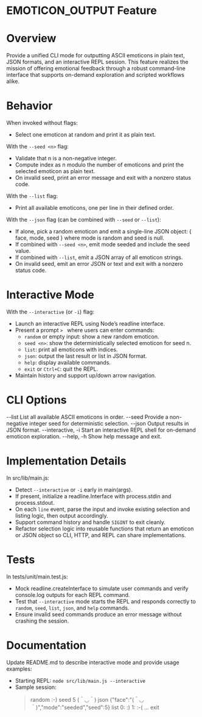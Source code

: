 # EMOTICON_OUTPUT Feature

# Overview
Provide a unified CLI mode for outputting ASCII emoticons in plain text, JSON formats, and an interactive REPL session. This feature realizes the mission of offering emotional feedback through a robust command-line interface that supports on-demand exploration and scripted workflows alike.

# Behavior
When invoked without flags:
- Select one emoticon at random and print it as plain text.

With the `--seed <n>` flag:
- Validate that n is a non-negative integer.
- Compute index as n modulo the number of emoticons and print the selected emoticon as plain text.
- On invalid seed, print an error message and exit with a nonzero status code.

With the `--list` flag:
- Print all available emoticons, one per line in their defined order.

With the `--json` flag (can be combined with `--seed` or `--list`):
- If alone, pick a random emoticon and emit a single-line JSON object: { face, mode, seed } where mode is random and seed is null.
- If combined with `--seed <n>`, emit mode seeded and include the seed value.
- If combined with `--list`, emit a JSON array of all emoticon strings.
- On invalid seed, emit an error JSON or text and exit with a nonzero status code.

# Interactive Mode
With the `--interactive` (or `-i`) flag:
- Launch an interactive REPL using Node’s readline interface.
- Present a prompt `> ` where users can enter commands:
  - `random` or empty input: show a new random emoticon.
  - `seed <n>`: show the deterministically selected emoticon for seed n.
  - `list`: print all emoticons with indices.
  - `json`: output the last result or list in JSON format.
  - `help`: display available commands.
  - `exit` or `Ctrl+C`: quit the REPL.
- Maintain history and support up/down arrow navigation.

# CLI Options
--list           List all available ASCII emoticons in order.
--seed <n>       Provide a non-negative integer seed for deterministic selection.
--json           Output results in JSON format.
--interactive, -i  Start an interactive REPL shell for on-demand emoticon exploration.
--help, -h       Show help message and exit.

# Implementation Details
In src/lib/main.js:
- Detect `--interactive` or `-i` early in main(args).
- If present, initialize a readline.Interface with process.stdin and process.stdout.
- On each `line` event, parse the input and invoke existing selection and listing logic, then output accordingly.
- Support command history and handle `SIGINT` to exit cleanly.
- Refactor selection logic into reusable functions that return an emoticon or JSON object so CLI, HTTP, and REPL can share implementations.

# Tests
In tests/unit/main.test.js:
- Mock readline.createInterface to simulate user commands and verify console.log outputs for each REPL command.
- Test that `--interactive` mode starts the REPL and responds correctly to `random`, `seed`, `list`, `json`, and `help` commands.
- Ensure invalid seed commands produce an error message without crashing the session.

# Documentation
Update README.md to describe interactive mode and provide usage examples:
- Starting REPL: `node src/lib/main.js --interactive`
- Sample session:
  > random
  :-)
  > seed 5
  (＾◡＾)
  > json
  {"face":"(＾◡＾)","mode":"seeded","seed":5}
  > list
  0: :)
  1: :-(
  …
  > exit
